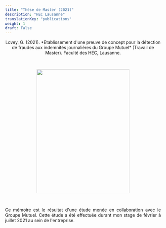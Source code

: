 ```yaml
---
title: "Thèse de Master (2021)"
description: "HEC Lausanne"
translationKey: "publications"
weight: 1
draft: False
---
```


<center> Lovey, G. (2021). *Etablissement d'une preuve de concept pour la détection de fraudes aux indemnités journalières du Groupe Mutuel* (Travail de Master). Faculté des HEC, Lausanne.</p></center>

<p>&nbsp; </p>

<p align="center">
  <img src="/Thèse de master.png" width="300" height="400"/>
</p>

<p>&nbsp; </p>

<p style="text-align:justify;">Ce mémoire est le résultat d'une étude menée en collaboration avec le Groupe Mutuel. Cette étude a été effectuée durant mon stage de février  à juillet 2021 au sein de l'entreprise.</p> 
